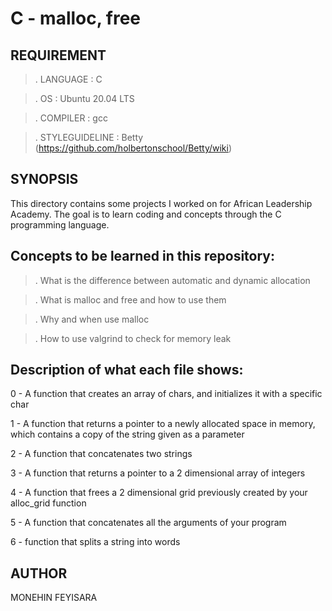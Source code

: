 # C - malloc, free

## REQUIREMENT

> . LANGUAGE : C

> . OS : Ubuntu 20.04 LTS

> . COMPILER : gcc

> . STYLEGUIDELINE : Betty (https://github.com/holbertonschool/Betty/wiki)

## SYNOPSIS

This directory contains some projects I worked on for African Leadership Academy. The goal is to learn coding and concepts through the C programming language.

## Concepts to be learned in this repository:

> . What is the difference between automatic and dynamic allocation

> . What is malloc and free and how to use them

> . Why and when use malloc

> . How to use valgrind to check for memory leak

## Description of what each file shows:

0 - A function that creates an array of chars, and initializes it with a specific char

1 - A function that returns a pointer to a newly allocated space in memory, which contains a copy of the string given as a parameter

2 - A function that concatenates two strings

3 - A function that returns a pointer to a 2 dimensional array of integers

4 - A function that frees a 2 dimensional grid previously created by your alloc_grid function

5 - A function that concatenates all the arguments of your program

6 - function that splits a string into words

## AUTHOR

MONEHIN FEYISARA

